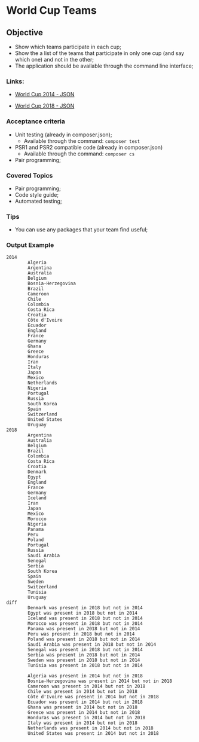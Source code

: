 # World Cup Teams

## Objective

* Show which teams participate in each cup;
* Show the a list of the teams that participate in only one cup (and say which one) and not in the other;
* The application should be available through the command line interface;

### Links:

* [World Cup 2014 - JSON](https://raw.githubusercontent.com/openfootball/world-cup.json/master/2014/worldcup.teams.json)

* [World Cup 2018 - JSON](https://raw.githubusercontent.com/openfootball/world-cup.json/master/2018/worldcup.teams.json)

  

### Acceptance criteria

* Unit testing (already in composer.json);
  * Available through the command: `composer test`
* PSR1 and PSR2 compatible code (already in composer.json)
  * Available through the command: `composer cs`
* Pair programming;



### Covered Topics

* Pair programming;
* Code style guide;
* Automated testing;

### Tips

* You can use any packages that your team find useful;

### Output Example

```
2014
        Algeria
        Argentina
        Australia
        Belgium
        Bosnia-Herzegovina
        Brazil
        Cameroon
        Chile
        Colombia
        Costa Rica
        Croatia
        Côte d'Ivoire
        Ecuador
        England
        France
        Germany
        Ghana
        Greece
        Honduras
        Iran
        Italy
        Japan
        Mexico
        Netherlands
        Nigeria
        Portugal
        Russia
        South Korea
        Spain
        Switzerland
        United States
        Uruguay
2018
        Argentina
        Australia
        Belgium
        Brazil
        Colombia
        Costa Rica
        Croatia
        Denmark
        Egypt
        England
        France
        Germany
        Iceland
        Iran
        Japan
        Mexico
        Morocco
        Nigeria
        Panama
        Peru
        Poland
        Portugal
        Russia
        Saudi Arabia
        Senegal
        Serbia
        South Korea
        Spain
        Sweden
        Switzerland
        Tunisia
        Uruguay
diff
        Denmark was present in 2018 but not in 2014
        Egypt was present in 2018 but not in 2014
        Iceland was present in 2018 but not in 2014
        Morocco was present in 2018 but not in 2014
        Panama was present in 2018 but not in 2014
        Peru was present in 2018 but not in 2014
        Poland was present in 2018 but not in 2014
        Saudi Arabia was present in 2018 but not in 2014
        Senegal was present in 2018 but not in 2014
        Serbia was present in 2018 but not in 2014
        Sweden was present in 2018 but not in 2014
        Tunisia was present in 2018 but not in 2014

        Algeria was present in 2014 but not in 2018
        Bosnia-Herzegovina was present in 2014 but not in 2018
        Cameroon was present in 2014 but not in 2018
        Chile was present in 2014 but not in 2018
        Côte d'Ivoire was present in 2014 but not in 2018
        Ecuador was present in 2014 but not in 2018
        Ghana was present in 2014 but not in 2018
        Greece was present in 2014 but not in 2018
        Honduras was present in 2014 but not in 2018
        Italy was present in 2014 but not in 2018
        Netherlands was present in 2014 but not in 2018
        United States was present in 2014 but not in 2018
        
```

